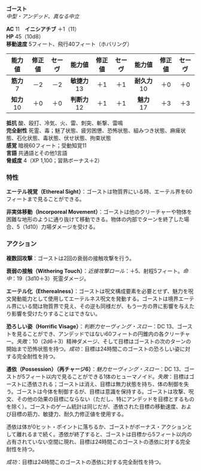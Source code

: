 **ゴースト**  
*中型・アンデッド、真なる中立*

**AC** 11　**イニシアチブ** ＋1（11）  
**HP** 45（10d8）  
**移動速度** 5フィート、飛行40フィート（ホバリング）

| 能力値 | 修正値 | セーヴ | 能力値 | 修正値 | セーヴ | 能力値 | 修正値 | セーヴ |
|:---:|:---:|:---:|:---:|:---:|:---:|:---:|:---:|:---:|
| **筋力** 7 | －2 | －2 | **敏捷力** 13 | ＋1 | ＋1 | **耐久力** 10 | ＋0 | ＋0 |
| **知力** 10 | ＋0 | ＋0 | **判断力** 12 | ＋1 | ＋1 | **魅力** 17 | ＋3 | ＋3 |

**抵抗** 酸、殴打、冷気、火、雷、刺突、斬撃、雷鳴  
**完全耐性** 死霊、毒；魅了状態、疲労困憊、恐怖状態、組みつき状態、麻痺状態、石化状態、毒状態、伏せ状態、拘束状態  
**感覚** 暗視60フィート；受動知覚11  
**言語** 共通語とその他1言語  
**脅威度** 4（XP 1,100；習熟ボーナス＋2）

### 特性
**エーテル視覚（Ethereal Sight）**：ゴーストは物質界にいる時、エーテル界を60フィートまで見ることができる。

**非実体移動（Incorporeal Movement）**：ゴーストは他のクリーチャーや物体を困難な地形のように通り抜けて移動できる。物体の内部でターンを終了した場合、5（1d10）力場ダメージを受ける。

### アクション
**複数回攻撃**：ゴーストは2回の衰弱の接触攻撃を行う。

**衰弱の接触（Withering Touch）**：*近接攻撃ロール*：＋5、射程5フィート。*命中*：19（3d10＋3）死霊ダメージ。

**エーテル化（Etherealness）**：ゴーストは呪文構成要素を必要とせず、魅力を呪文発動能力として使用してエーテルネス呪文を発動する。ゴーストは境界エーテル界にいる間は物質界で見え、その逆も同様だが、もう一方の界に影響を与えたり影響を受けたりすることはできない。

**恐ろしい姿（Horrific Visage）**：*判断力セーヴィング・スロー*：DC 13、ゴーストを見ることができ、アンデッドではない60フィートの円錐内の各クリーチャー。*失敗*：10（2d6＋3）精神ダメージ、そして目標はゴーストの次のターンの開始まで恐怖状態を持つ。*成功*：目標は24時間このゴーストの恐ろしい姿に対する完全耐性を持つ。

**憑依（Possession）（再チャージ6）**：*魅力セーヴィング・スロー*：DC 13、ゴーストが5フィート以内で見ることができる1体のヒューマノイド。*失敗*：目標はゴーストに憑依される；ゴーストは消え、目標は無力状態を持ち、体の制御を失う。ゴーストは今体を制御するが、目標は意識を保持する。ゴーストは攻撃、呪文、その他の効果の目標にならない（ただし、特にアンデッドを目標とするものを除く）。ゴーストのゲーム統計は同じだが、憑依された目標の移動速度、および目標の筋力、敏捷力、耐久力修正値を使用する。

憑依は体が0ヒット・ポイントに落ちるか、ゴーストがボーナス・アクションとして離れるまで続く。憑依が終了すると、ゴーストは目標から5フィート以内の占有されていない空間に現れ、目標は24時間このゴーストの憑依に対する完全耐性を持つ。

*成功*：目標は24時間このゴーストの憑依に対する完全耐性を持つ。